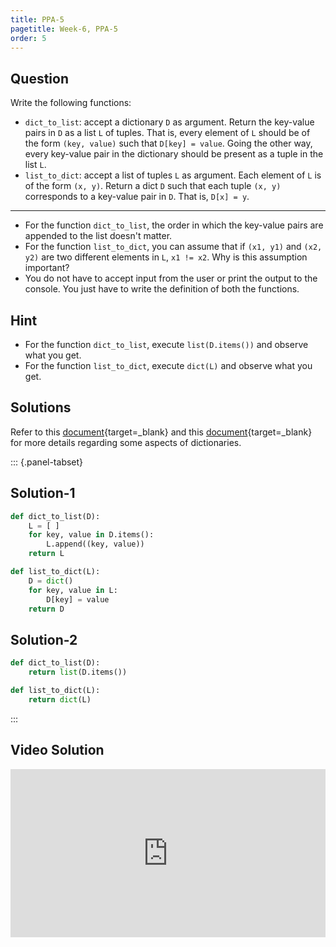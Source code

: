 ```yaml
---
title: PPA-5
pagetitle: Week-6, PPA-5
order: 5
---
```


## Question

Write the following functions:

- `dict_to_list`: accept a dictionary `D` as argument. Return the key-value pairs in `D` as a list `L` of tuples. That is, every element of `L` should be of the form `(key, value)` such that `D[key] = value`. Going the other way, every key-value pair in the dictionary should be present as a tuple in the list `L`.
- `list_to_dict`: accept a list of tuples `L` as argument. Each element of `L` is of the form `(x, y)`. Return a dict `D` such that each tuple `(x, y)` corresponds to a key-value pair in `D`. That is, `D[x] = y`.

<hr>

- For the function `dict_to_list`, the order in which the key-value pairs are appended to the list doesn't matter.
- For the function `list_to_dict`, you can assume that if `(x1, y1)` and `(x2, y2)` are two different elements in `L`, `x1 != x2`. Why is this assumption important?
- You do not have to accept input from the user or print the output to the console. You just have to write the definition of both the functions.

## Hint

- For the function `dict_to_list`, execute `list(D.items())` and observe what you get.
- For the function `list_to_dict`, execute `dict(L)` and observe what you get.

## Solutions

Refer to this [document](https://docs.python.org/3/tutorial/datastructures.html#dictionaries){target=_blank} and this [document](https://docs.python.org/3/library/stdtypes.html#dictionary-view-objects){target=_blank} for more details regarding some aspects of dictionaries.

::: {.panel-tabset}

## Solution-1

```python
def dict_to_list(D):
    L = [ ]
    for key, value in D.items():
        L.append((key, value))
    return L

def list_to_dict(L):
    D = dict()
    for key, value in L:
        D[key] = value
    return D
```

## Solution-2

```python
def dict_to_list(D):
    return list(D.items())

def list_to_dict(L):
    return dict(L)
```

:::

## Video Solution

<div style="position: relative; padding-bottom: 53.43750000000001%; height: 0;"><iframe src="https://www.loom.com/embed/71dd33ea29494cb6a7d13bc0a73f4f98?sid=1d670138-a551-45b0-8601-202de44cc1d9" frameborder="0" webkitallowfullscreen mozallowfullscreen allowfullscreen style="position: absolute; top: 0; left: 0; width: 100%; height: 100%;"></iframe></div>
